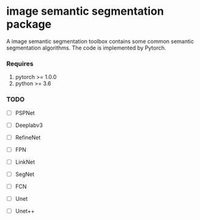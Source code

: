 # image semantic segmentation package

A image semantic segmentation toolbox contains some common semantic segmentation algorithms. The code is implemented by Pytorch.

### Requires

  1. pytorch >= 1.0.0
  2. python >= 3.6

### TODO

- [ ] PSPNet
- [ ] Deeplabv3
- [ ] RefineNet
- [ ] FPN
- [ ] LinkNet
- [ ] SegNet
- [ ] FCN
- [ ] Unet
- [ ] Unet++




